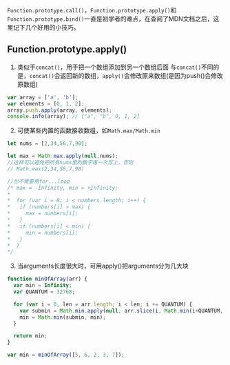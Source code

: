 `Function.prototype.call()`，`Function.prototype.apply()`和`Function.prototype.bind()`一直是初学者的难点，在查阅了MDN文档之后，这里记下几个好用的小技巧。

## Function.prototype.apply()

1. 类似于`concat()`，用于把一个数组添加到另一个数组后面
与`concat()`不同的是，`concat()`会返回新的数组，`apply()`会修改原来数组(是因为push()会修改原数组)
```js
var array = ['a', 'b'];
var elements = [0, 1, 2];
array.push.apply(array, elements);
console.info(array); // ["a", "b", 0, 1, 2]
```

2. 可使某些内置的函数接收数组，如`Math.max/Math.min`
```js
let nums = [2,34,56,7,90];

let max = Math.max.apply(null,nums); 
//这样可以避免把所有nums里的数字再一次写上，否则
// Math.max(2,34,56,7,90)

//也不需要用for...loop
/* max = -Infinity, min = +Infinity;
*
*  for (var i = 0; i < numbers.length; i++) {
*   if (numbers[i] > max) {
*     max = numbers[i];
*   }
*   if (numbers[i] < min) {
*     min = numbers[i];
*   }
*  }
*/
```

3. 当arguments长度很大时，可用apply()把arguments分为几大块

```js
function minOfArray(arr) {
  var min = Infinity;
  var QUANTUM = 32768;

  for (var i = 0, len = arr.length; i < len; i += QUANTUM) {
    var submin = Math.min.apply(null, arr.slice(i, Math.min(i+QUANTUM, len)));
    min = Math.min(submin, min);
  }

  return min;
}

var min = minOfArray([5, 6, 2, 3, 7]);
```